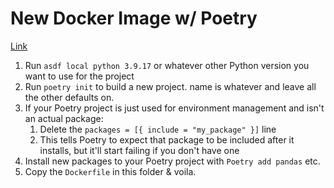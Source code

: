 # New Docker Image w/ Poetry
[Link](https://github.com/orgs/python-poetry/discussions/1879)
1. Run `asdf local python 3.9.17` or whatever other Python version you want to use for the project
2. Run `poetry init` to build a new project.  name is whatever and leave all the other defaults on.
3. If your Poetry project is just used for environment management and isn't an actual package:
   1. Delete the `packages = [{ include = "my_package" }]` line
   2. This tells Poetry to expect that package to be included after it installs, but it'll start failing if you don't have one
4. Install new packages to your Poetry project with `Poetry add pandas` etc.
5. Copy the `Dockerfile` in this folder & voila.

